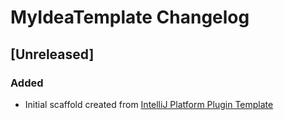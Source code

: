 <!-- Keep a Changelog guide -> https://keepachangelog.com -->

# MyIdeaTemplate Changelog

## [Unreleased]
### Added
- Initial scaffold created from [IntelliJ Platform Plugin Template](https://github.com/JetBrains/intellij-platform-plugin-template)
